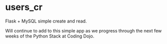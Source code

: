 # users_cr
Flask + MySQL simple create and read.

Will continue to add to this simple app as we progress through the next few weeks of the Python Stack at Coding Dojo.